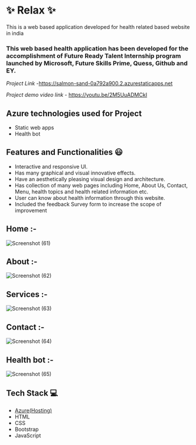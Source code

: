 # ✨  Relax ✨

This is a web based application developed for health related based website in india

### This web based health application has been developed for the accomplishment of Future Ready Talent Internship program launched by Microsoft, Future Skills Prime, Quess, Github and EY.


*Project Link* -https://salmon-sand-0a792a900.2.azurestaticapps.net

*Project demo video link* - https://youtu.be/2M5UuADMCkI

## Azure technologies used for Project

- Static web apps
- Health bot

## Features and Functionalities 😃

- Interactive and responsive UI.
- Has many graphical and visual innovative effects.
- Have an aesthetically pleasing visual design and architecture.
- Has collection of many web pages including Home, About Us, Contact, Menu, health topics and health related information etc.
- User can know about health information through this website.
- Included the feedback Survey form to increase the scope of improvement 

## Home :-

![Screenshot (61)](https://user-images.githubusercontent.com/116417315/214633663-dc54aca4-10ab-4c06-b298-4b40c1e63c77.png)



   
## About :-
![Screenshot (62)](https://user-images.githubusercontent.com/116417315/214634078-eb0530ed-9e7c-4ea6-bb7e-6b0974e2e03a.png)




## Services :-
![Screenshot (63)](https://user-images.githubusercontent.com/116417315/214634312-50a44ceb-fc7b-400d-a8de-4694eeac3155.png)



## Contact :-
![Screenshot (64)](https://user-images.githubusercontent.com/116417315/214634568-abecc293-f8f8-455d-b478-ead8a1e70a82.png)




## Health bot :-
![Screenshot (65)](https://user-images.githubusercontent.com/116417315/214634961-17fb5291-4650-4434-b06b-f96f0dcb3157.png)




## Tech Stack 💻

- [Azure(Hosting)](https://azure.microsoft.com/en-in/features/azure-portal/)
- HTML
- CSS
- Bootstrap
- JavaScript
